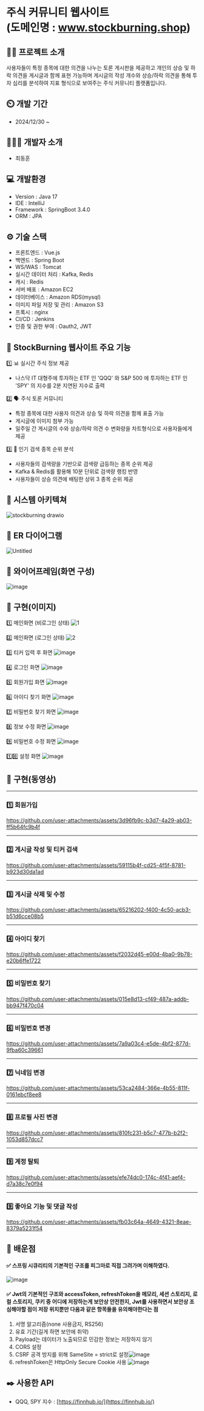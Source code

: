 # 주식 커뮤니티 웹사이트 <br/>(도메인명 : www.stockburning.shop)

## 👨‍🏫 프로젝트 소개
사용자들이 특정 종목에 대한 의견을 나누는 토론 게시판을 제공하고 개인의 상승 및 하락 의견을 게시글과 함께 표현 가능하며 게시글의 작성 개수와 상승/하락 의견을 통해 투자 심리를 분석하여 지표 형식으로 보여주는 주식 커뮤니티 플랫폼입니다.<br/>



## ⏲️ 개발 기간
- 2024/12/30 ~
  
## 🧑‍🤝‍🧑 개발자 소개
- 최동훈
  
## 💻 개발환경
- Version : Java 17
- IDE : IntelliJ
- Framework : SpringBoot 3.4.0
- ORM : JPA
  
## ⚙️ 기술 스택
- 프론트엔드 : Vue.js
- 백엔드 : Spring Boot
- WS/WAS : Tomcat
- 실시간 데이터 처리 : Kafka, Redis
- 캐시 : Redis
- 서버 배포 : Amazon EC2
- 데이터베이스 : Amazon RDS(mysql)
- 이미지 파일 저장 및 관리 : Amazon S3
- 프록시 : nginx
- CI/CD : Jenkins
- 인증 및 권한 부여 : Oauth2, JWT
  
## 🚀 StockBurning 웹사이트 주요 기능

1️⃣ 📊 실시간 주식 정보 제공
- 나스닥 IT 대형주에 투자하는 ETF 인 'QQQ' 와 S&P 500 에 투자하는 ETF 인 'SPY' 의 지수를 2분 지연된 지수로 출력

2️⃣ 🗣️ 주식 토론 커뮤니티
- 특정 종목에 대한 사용자 의견과 상승 및 하락 의견을 함께 표출 가능
- 게시글에 이미지 첨부 가능
- 일주일 간 게시글의 수와 상승/하락 의견 수 변화량을 차트형식으로 사용자들에게 제공

3️⃣ 📌 인기 검색 종목 순위 분석
- 사용자들의 검색량을 기반으로 검색량 급등하는 종목 순위 제공
- Kafka & Redis를 활용해 10분 단위로 검색량 랭킹 반영
- 사용자들이 상승 의견에 배팅한 상위 3 종목 순위 제공

## 📝 시스템 아키텍쳐
![stockburning drawio](https://github.com/user-attachments/assets/b5531c2d-fee1-4389-9743-e237ea40946a)

## 📝 ER 다이어그램
![Untitled](https://github.com/user-attachments/assets/a929f376-abf2-482a-8099-3fb96be51821)

## 📝 와이어프레임(화면 구성)
![image](https://github.com/user-attachments/assets/b91347f6-1896-4c67-817a-19519892d63b)

## 📝 구현(이미지)
1️⃣ 메인화면 (비로그인 상태)
![1](https://github.com/user-attachments/assets/3f820c2c-b010-46fb-9e14-db44defb3ac2)

2️⃣ 메인화면 (로그인 상태)
![2](https://github.com/user-attachments/assets/46b6c8aa-c023-4ce9-82ac-ee8bed7378df)

3️⃣ 티커 입력 후 화면
![image](https://github.com/user-attachments/assets/dfda2536-8d13-4c99-981d-7b9d58919094)

4️⃣ 로그인 화면
![image](https://github.com/user-attachments/assets/d9cd722d-5bb2-498d-b004-3bf7b7171c8f)

5️⃣ 회원가입 화면
![image](https://github.com/user-attachments/assets/d1abe1ea-ecb5-4336-96d3-2728ef2964ea)

6️⃣ 아이디 찾기 화면
![image](https://github.com/user-attachments/assets/e8d1bed6-9938-4beb-8098-6f0b95205ecc)

7️⃣ 비밀번호 찾기 화면
![image](https://github.com/user-attachments/assets/3acc4b62-6a38-4357-baad-39b6f6d57ded)

8️⃣ 정보 수정 화면
![image](https://github.com/user-attachments/assets/d5a4549a-b95a-4fbb-92f4-b0d3485affe9)

9️⃣ 비밀번호 수정 화면
![image](https://github.com/user-attachments/assets/b6e7dde4-4894-4e8d-87c5-e0946f2a4d80)

1️⃣0️⃣ 설정 화면
![image](https://github.com/user-attachments/assets/abc130ab-8b0a-4aff-b113-441231857dd1)

## 📝 구현(동영상)

---
### 1️⃣ 회원가입

https://github.com/user-attachments/assets/3d96fb9c-b3d7-4a29-ab03-ff5b64fc9b4f



---
### 2️⃣ 게시글 작성 및 티커 검색

https://github.com/user-attachments/assets/59115b4f-cd25-4f5f-8781-b923d30da1ad



---
### 3️⃣ 게시글 삭제 및 수정

https://github.com/user-attachments/assets/65216202-f400-4c50-acb3-b51d6cce08b5



---
### 4️⃣ 아이디 찾기

https://github.com/user-attachments/assets/f2032d45-e00d-4ba0-9b78-e20b6ffe1722


---
### 5️⃣ 비밀번호 찾기

https://github.com/user-attachments/assets/015e8d13-cf49-487a-addb-bb947f470c04


---
### 6️⃣ 비밀번호 변경

https://github.com/user-attachments/assets/7a9a03c4-e5de-4bf2-877d-9fba60c39661



---
### 7️⃣ 닉네임 변경

https://github.com/user-attachments/assets/53ca2484-366e-4b55-811f-0161ebcf8ee8


---
### 8️⃣ 프로필 사진 변경

https://github.com/user-attachments/assets/810fc231-b5c7-477b-b2f2-1053d857dcc7


---
### 9️⃣ 계정 탈퇴

https://github.com/user-attachments/assets/efe74dc0-174c-4f41-aef4-d7a38c7e0f94



---
### 9️⃣ 좋아요 기능 및 댓글 작성

https://github.com/user-attachments/assets/fb03c64a-4649-4321-8eae-8379a5231f54





## 📌 배운점
#### ✅ 스프링 시큐리티의 기본적인 구조를 피그마로 직접 그려가며 이해하였다.
![image](https://github.com/user-attachments/assets/8c2c4043-cfaa-4fb8-b035-fb65c621da4f)

#### ✅ Jwt의 기본적인 구조와 accessToken, refreshToken을 메모리, 세션 스토리지, 로컬 스토리지, 쿠키 중 어디에 저장하는게 보안상 안전한지, Jwt를 사용하면서 보안상 조심해야할 점이 저장 위치뿐만 다음과 같은 항목들을 유의해야한다는 점
1. 서명 알고리즘(none 사용금지, RS256)
2. 유효 기간(길게 하면 보안에 취약)
3. Payload는 데이터가 노출되므로 민감한 정보는 저장하지 않기
4. CORS 설정
5. CSRF 공격 방지를 위해 SameSite = strict로 설정![image](https://github.com/user-attachments/assets/3b7a48e4-4e71-4bba-b259-b33e6326f4fa)
6. refreshToken은 HttpOnly Secure Cookie 사용 ![image](https://github.com/user-attachments/assets/5fea2313-12a7-421e-af52-b98d2af4824b)





## ✒️ 사용한 API
- QQQ, SPY 지수 : [https://finnhub.io/](https://finnhub.io/)

